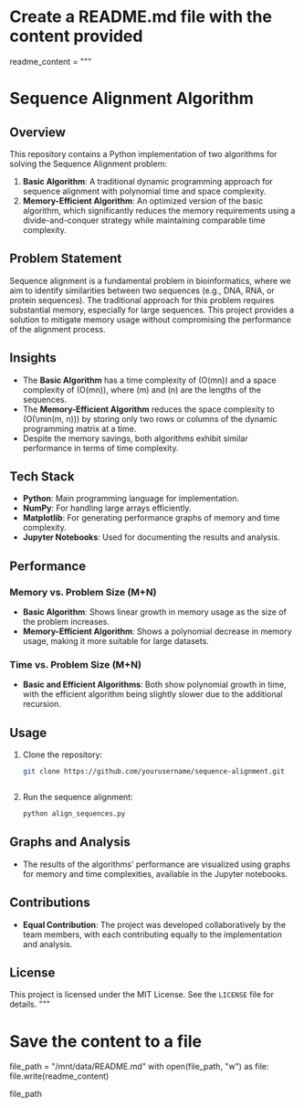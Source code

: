 # Create a README.md file with the content provided
readme_content = """
# Sequence Alignment Algorithm

## Overview

This repository contains a Python implementation of two algorithms for solving the Sequence Alignment problem:

1. **Basic Algorithm**: A traditional dynamic programming approach for sequence alignment with polynomial time and space complexity.
2. **Memory-Efficient Algorithm**: An optimized version of the basic algorithm, which significantly reduces the memory requirements using a divide-and-conquer strategy while maintaining comparable time complexity.

## Problem Statement

Sequence alignment is a fundamental problem in bioinformatics, where we aim to identify similarities between two sequences (e.g., DNA, RNA, or protein sequences). The traditional approach for this problem requires substantial memory, especially for large sequences. This project provides a solution to mitigate memory usage without compromising the performance of the alignment process.

## Insights

- The **Basic Algorithm** has a time complexity of \(O(mn)\) and a space complexity of \(O(mn)\), where \(m\) and \(n\) are the lengths of the sequences.
- The **Memory-Efficient Algorithm** reduces the space complexity to \(O(\min(m, n))\) by storing only two rows or columns of the dynamic programming matrix at a time.
- Despite the memory savings, both algorithms exhibit similar performance in terms of time complexity.

## Tech Stack

- **Python**: Main programming language for implementation.
- **NumPy**: For handling large arrays efficiently.
- **Matplotlib**: For generating performance graphs of memory and time complexity.
- **Jupyter Notebooks**: Used for documenting the results and analysis.

## Performance

### Memory vs. Problem Size (M+N)
- **Basic Algorithm**: Shows linear growth in memory usage as the size of the problem increases.
- **Memory-Efficient Algorithm**: Shows a polynomial decrease in memory usage, making it more suitable for large datasets.

### Time vs. Problem Size (M+N)
- **Basic and Efficient Algorithms**: Both show polynomial growth in time, with the efficient algorithm being slightly slower due to the additional recursion.

## Usage

1. Clone the repository:
    ```bash
    git clone https://github.com/yourusername/sequence-alignment.git
    ```
    ```
3. Run the sequence alignment:
    ```bash
    python align_sequences.py
    ```

## Graphs and Analysis

- The results of the algorithms' performance are visualized using graphs for memory and time complexities, available in the Jupyter notebooks.

## Contributions

- **Equal Contribution**: The project was developed collaboratively by the team members, with each contributing equally to the implementation and analysis.

## License

This project is licensed under the MIT License. See the `LICENSE` file for details.
"""

# Save the content to a file
file_path = "/mnt/data/README.md"
with open(file_path, "w") as file:
    file.write(readme_content)

file_path
